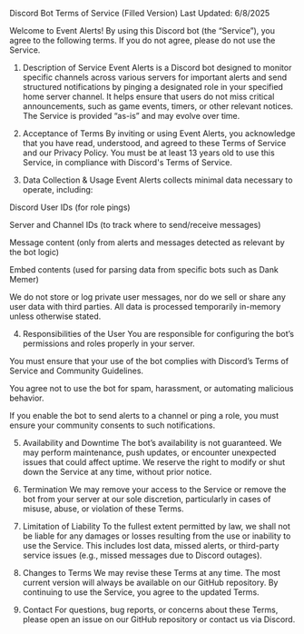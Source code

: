 Discord Bot Terms of Service (Filled Version)
Last Updated: 6/8/2025

Welcome to Event Alerts! By using this Discord bot (the “Service”), you agree to the following terms. If you do not agree, please do not use the Service.

1. Description of Service
Event Alerts is a Discord bot designed to monitor specific channels across various servers for important alerts and send structured notifications by pinging a designated role in your specified home server channel. It helps ensure that users do not miss critical announcements, such as game events, timers, or other relevant notices. The Service is provided “as-is” and may evolve over time.

2. Acceptance of Terms
By inviting or using Event Alerts, you acknowledge that you have read, understood, and agreed to these Terms of Service and our Privacy Policy. You must be at least 13 years old to use this Service, in compliance with Discord's Terms of Service.

3. Data Collection & Usage
Event Alerts collects minimal data necessary to operate, including:

Discord User IDs (for role pings)

Server and Channel IDs (to track where to send/receive messages)

Message content (only from alerts and messages detected as relevant by the bot logic)

Embed contents (used for parsing data from specific bots such as Dank Memer)

We do not store or log private user messages, nor do we sell or share any user data with third parties. All data is processed temporarily in-memory unless otherwise stated.

4. Responsibilities of the User
You are responsible for configuring the bot’s permissions and roles properly in your server.

You must ensure that your use of the bot complies with Discord’s Terms of Service and Community Guidelines.

You agree not to use the bot for spam, harassment, or automating malicious behavior.

If you enable the bot to send alerts to a channel or ping a role, you must ensure your community consents to such notifications.

5. Availability and Downtime
The bot’s availability is not guaranteed. We may perform maintenance, push updates, or encounter unexpected issues that could affect uptime. We reserve the right to modify or shut down the Service at any time, without prior notice.

6. Termination
We may remove your access to the Service or remove the bot from your server at our sole discretion, particularly in cases of misuse, abuse, or violation of these Terms.

7. Limitation of Liability
To the fullest extent permitted by law, we shall not be liable for any damages or losses resulting from the use or inability to use the Service. This includes lost data, missed alerts, or third-party service issues (e.g., missed messages due to Discord outages).

8. Changes to Terms
We may revise these Terms at any time. The most current version will always be available on our GitHub repository. By continuing to use the Service, you agree to the updated Terms.

9. Contact
For questions, bug reports, or concerns about these Terms, please open an issue on our GitHub repository or contact us via Discord.

